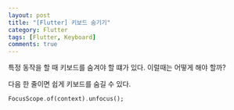 ```yaml
---
layout: post
title: "[Flutter] 키보드 숨기기"
category: Flutter
tags: [Flutter, Keyboard]
comments: true
---
```


특정 동작을 할 때 키보드를 숨겨야 할 떄가 있다. 이럴때는 어떻게 해야 할까?

다음 한 줄이면 쉽게 키보드를 숨길 수 있다.

```dart
FocusScope.of(context).unfocus();
```

<br />